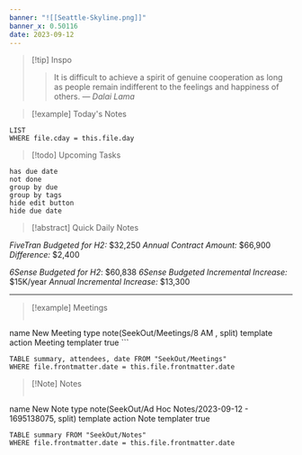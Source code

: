 ```yaml
---
banner: "![[Seattle-Skyline.png]]"
banner_x: 0.50116
date: 2023-09-12
---
```


> [!tip] Inspo
>> It is difficult to achieve a spirit of genuine cooperation as long as people remain indifferent to the feelings and happiness of others.
> — <cite>Dalai Lama</cite>


> [!example] Today's Notes
```dataview
LIST
WHERE file.cday = this.file.day
```

> [!todo] Upcoming Tasks

```tasks
has due date
not done
group by due
group by tags
hide edit button
hide due date
```

> [!abstract] Quick Daily Notes


*FiveTran Budgeted for H2:* $32,250
*Annual Contract Amount:*  $66,900
*Difference:* $2,400

*6Sense Budgeted for H2*: $60,838
*6Sense Budgeted Incremental Increase:* $15K/year
*Annual Incremental Increase:* $13,300 

---

> [!example] Meetings
>  ```button
name New Meeting
type note(SeekOut/Meetings/8  AM , split) template
action Meeting
templater true ```

```dataview  
TABLE summary, attendees, date FROM "SeekOut/Meetings"  
WHERE file.frontmatter.date = this.file.frontmatter.date  
```

> [!Note]  Notes
> ```button
name New Note
type note(SeekOut/Ad Hoc Notes/2023-09-12 - 1695138075, split) template
action Note
templater true
```dataview
TABLE summary FROM "SeekOut/Notes"  
WHERE file.frontmatter.date = this.file.frontmatter.date  
```

​